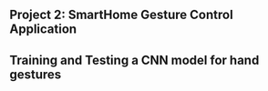 ## Project 2: SmartHome Gesture Control Application 
## Training and Testing a CNN model for hand gestures
